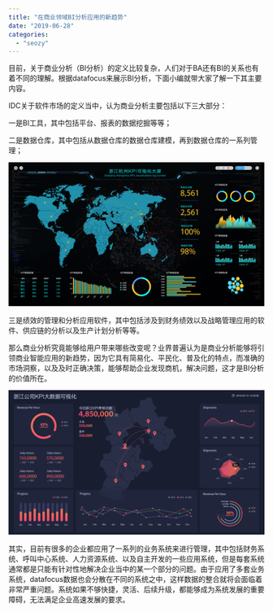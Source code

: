 ```yaml
---
title: "在商业领域BI分析应用的新趋势"
date: "2019-06-28"
categories: 
  - "seozy"
---
```


目前，关于商业分析（BI分析）的定义比较复杂，人们对于BA还有BI的关系也有着不同的理解。根据datafocus来展示BI分析，下面小编就带大家了解一下其主要内容。

IDC关于软件市场的定义当中，认为商业分析主要包括以下三大部分：

一是BI工具，其中包括平台、报表的数据挖掘等等；

二是数据仓库，其中包括从数据仓库的数据仓库建模，再到数据仓库的一系列管理；

![](images/daping-08-2-1024x575.png)

三是绩效的管理和分析应用软件，其中包括涉及到财务绩效以及战略管理应用的软件、供应链的分析以及生产计划分析等等。

那么商业分析究竟能够给用户带来哪些改变呢？业界普遍认为是商业分析能够将引领商业智能应用的新趋势，因为它具有简易化、平民化、普及化的特点，而准确的市场洞察，以及及时正确决策，能够帮助企业发现商机，解决问题，这才是BI分析的价值所在。

![](images/daping2-1-1024x576.png)

其实，目前有很多的企业都应用了一系列的业务系统来进行管理，其中包括财务系统、呼叫中心系统、人力资源系统、以及自主开发的一些应用系统，但是每套系统通常都是只能有针对性地解决企业当中的某一个部分的问题。由于应用了多套业务系统，datafocus数据也会分散在不同的系统之中，这样数据的整合就将会面临着非常严重问题。系统如果不够快捷，灵活、后续升级，都能够成为系统发展的重要障碍，无法满足企业高速发展的要求。
